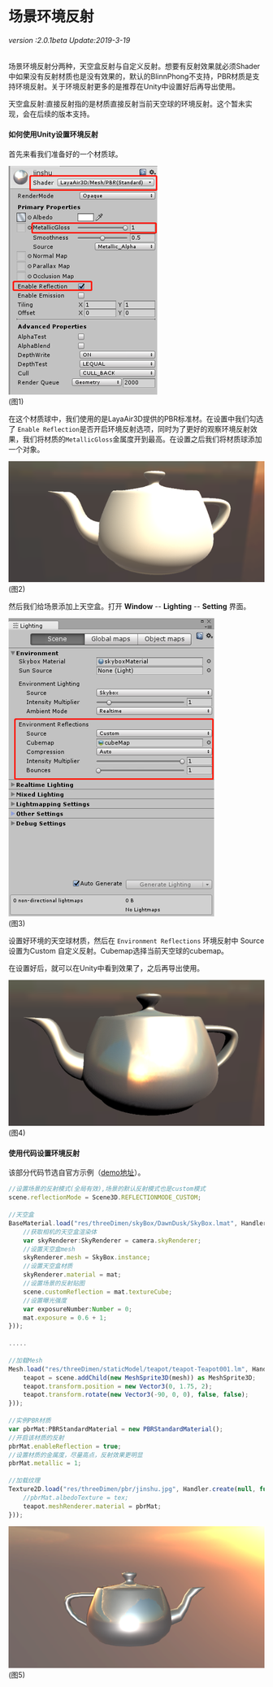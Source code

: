 # 场景环境反射

###### *version :2.0.1beta   Update:2019-3-19*

​	场景环境反射分两种，天空盒反射与自定义反射。想要有反射效果就必须Shader中如果没有反射材质也是没有效果的，默认的BlinnPhong不支持，PBR材质是支持环境反射。关于环境反射更多的是推荐在Unity中设置好后再导出使用。

天空盒反射:直接反射指的是材质直接反射当前天空球的环境反射。这个暂未实现，会在后续的版本支持。

#### 如何使用Unity设置环境反射

首先来看我们准备好的一个材质球。

![](img/1.png)<br>(图1)

在这个材质球中，我们使用的是LayaAir3D提供的PBR标准材。在设置中我们勾选了 `Enable Reflection`是否开启环境反射选项，同时为了更好的观察环境反射效果，我们将材质的`MetallicGloss`金属度开到最高。在设置之后我们将材质球添加一个对象。

![](img/2.png)<br>(图2)

然后我们给场景添加上天空盒。打开 **Window** -- **Lighting** -- **Setting**  界面。

![](img/3.png)<br>(图3)

设置好环境的天空球材质，然后在 `Environment Reflections` 环境反射中  Source 设置为Custom 自定义反射。Cubemap选择当前天空球的cubemap。

在设置好后，就可以在Unity中看到效果了，之后再导出使用。	

![](img/4.png)<br>(图4)

#### 使用代码设置环境反射

该部分代码节选自官方示例（[demo地址](https://layaair.ldc.layabox.com/demo2/?language=ch&category=3d&group=Scene3D&name=EnvironmentalReflection)）。

```typescript
//设置场景的反射模式(全局有效),场景的默认反射模式也是custom模式
scene.reflectionMode = Scene3D.REFLECTIONMODE_CUSTOM;

//天空盒
BaseMaterial.load("res/threeDimen/skyBox/DawnDusk/SkyBox.lmat", Handler.create(null, function(mat:SkyBoxMaterial):void {
    //获取相机的天空盒渲染体
    var skyRenderer:SkyRenderer = camera.skyRenderer;
    //设置天空盒mesh
    skyRenderer.mesh = SkyBox.instance;
    //设置天空盒材质
    skyRenderer.material = mat;
    //设置场景的反射贴图
    scene.customReflection = mat.textureCube;
    //设置曝光强度
    var exposureNumber:Number = 0;
    mat.exposure = 0.6 + 1;
}));

.....

//加载Mesh
Mesh.load("res/threeDimen/staticModel/teapot/teapot-Teapot001.lm", Handler.create(null, function(mesh:Mesh):void {
    teapot = scene.addChild(new MeshSprite3D(mesh)) as MeshSprite3D;
    teapot.transform.position = new Vector3(0, 1.75, 2);
    teapot.transform.rotate(new Vector3(-90, 0, 0), false, false);
}));

//实例PBR材质
var pbrMat:PBRStandardMaterial = new PBRStandardMaterial();
//开启该材质的反射
pbrMat.enableReflection = true;
//设置材质的金属度，尽量高点，反射效果更明显
pbrMat.metallic = 1;

//加载纹理
Texture2D.load("res/threeDimen/pbr/jinshu.jpg", Handler.create(null, function(tex:Texture2D):void {
    //pbrMat.albedoTexture = tex;
    teapot.meshRenderer.material = pbrMat;
}));
```

![](img/5.png)<br>(图5)



